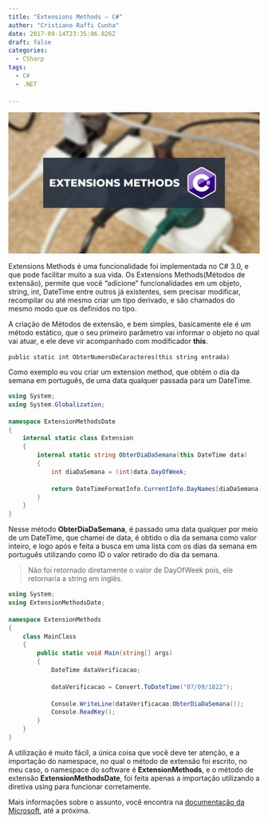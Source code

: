 ```yaml
---
title: "Extensions Methods — C#"
author: "Cristiano Raffi Cunha"
date: 2017-09-14T23:35:06.826Z
draft: false
categories:
  - CSharp
tags:
  - C#
  - .NET

---
```


![](./images/capa.png)

Extensions Methods é uma funcionalidade foi implementada no C# 3.0, e que pode facilitar muito a sua vida. Os Extensions Methods(Métodos de extensão), permite que você “adicione” funcionalidades em um objeto, string, int, DateTime entre outros já existentes, sem precisar modificar, recompilar ou até mesmo criar um tipo derivado, e são chamados do mesmo modo que os definidos no tipo.

A criação de Métodos de extensão, e bem simples, basicamente ele é um método estático, que o seu primeiro parâmetro vai informar o objeto no qual vai atuar, e ele deve vir acompanhado com modificador **this**.

`public static int ObterNumeroDeCaracteres(this string entrada)`

Como exemplo eu vou criar um extension method, que obtém o dia da semana em português, de uma data qualquer passada para um DateTime.

```csharp
using System;
using System.Globalization;

namespace ExtensionMethodsDate
{
	internal static class Extension
	{
		internal static string ObterDiaDaSemana(this DateTime data)
		{
			int diaDaSemana = (int)data.DayOfWeek;

			return DateTimeFormatInfo.CurrentInfo.DayNames[diaDaSemana];
		}
	}
}

```

Nesse método **ObterDiaDaSemana**, é passado uma data qualquer por meio de um DateTime, que chamei de data, é obtido o dia da semana como valor inteiro, e logo após e feita a busca em uma lista com os dias da semana em português utilizando como ID o valor retirado do dia da semana.

> Não foi retornado diretamente o valor de DayOfWeek pois, ele retornaria a string em inglês.

```csharp
using System;
using ExtensionMethodsDate;

namespace ExtensionMethods
{
	class MainClass
	{
		public static void Main(string[] args)
		{
			DateTime dataVerificacao;

			dataVerificacao = Convert.ToDateTime("07/09/1822");

			Console.WriteLine(dataVerificacao.ObterDiaDaSemana());
			Console.ReadKey();
		}
	}
}

```

A utilização é muito fácil, a única coisa que você deve ter atenção, e a importação do namespace, no qual o método de extensão foi escrito, no meu caso, o namespace do software é **ExtensionMethods**, e o método de extensão **ExtensionMethodsDate**, foi feita apenas a importação utilizando a diretiva using para funcionar corretamente.

Mais informações sobre o assunto, você encontra na [documentação da Microsoft](https://msdn.microsoft.com/pt-br/library/bb383977.aspx), até a próxima.
